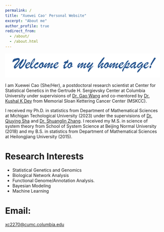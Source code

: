 ```yaml
---
permalink: /
title: "Xuewei Cao' Personal Website"
excerpt: "About me"
author_profile: true
redirect_from: 
  - /about/
  - /about.html
---
```


![Drag Racing](images/welcome.png)


I am Xuewei Cao (She/Her), a postdoctoral research scientist at Center for Statistical Genetics in the Gertrude H. Sergievsky Center at Columbia University under supervisions of [Dr. Gao Wang](https://wanggroup.org/) and co-mentored by [Dr. Kushal K Dey](https://www.mskcc.org/research/ski/labs/kushal-dey) from Memorial Sloan Kettering Cancer Center (MSKCC). 

I received my Ph.D. in statistics from Department of Mathematical Sciences at Michigan Techological University (2023) under the supervisions of [Dr. Qiuying Sha](https://www.mtu.edu/math/department/faculty-staff/faculty/sha/) and [Dr. Shuanglin Zhang](https://pages.mtu.edu/~shuzhang/). I received my M.S. in science of system theory from School of System Science at Beijing Normal University (2018) and my B.S. in statistics from Department of Mathematical Sciences at Heilongjiang University (2015).

# Research Interests
* Statistical Genetics and Genomics
* Biological Network Analysis
* Functional Genome/Annotation Analysis.
* Bayesian Modeling
* Machine Learning

# Email: 
[xc2270@cumc.columbia.edu](mailto:xc2270@cumc.columbia.edu)